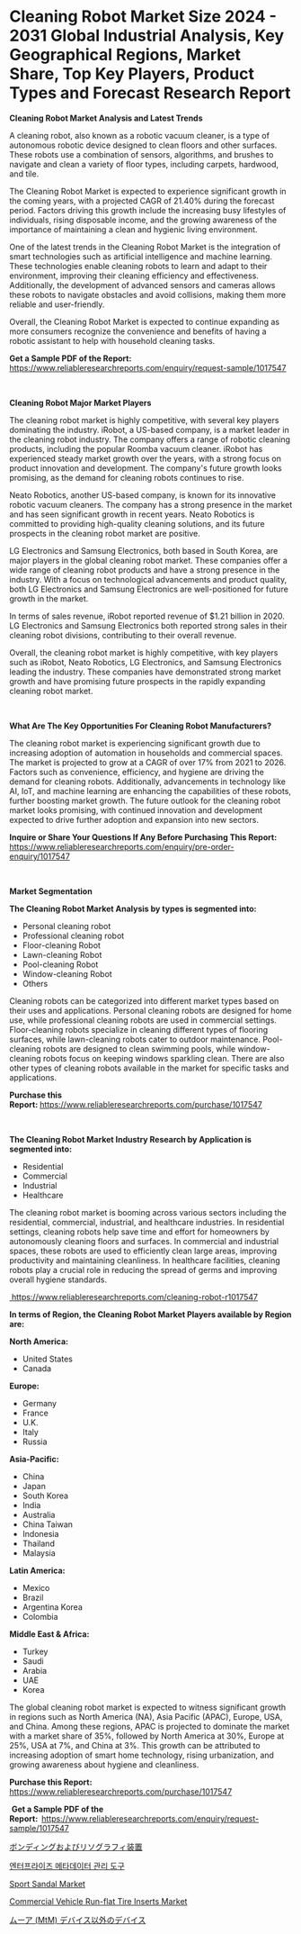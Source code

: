 <p><h1>Cleaning Robot Market Size 2024 - 2031 Global Industrial Analysis, Key Geographical Regions, Market Share, Top Key Players, Product Types and Forecast Research Report</h1></p><p><strong>Cleaning Robot Market Analysis and Latest Trends</strong></p>
<p><p>A cleaning robot, also known as a robotic vacuum cleaner, is a type of autonomous robotic device designed to clean floors and other surfaces. These robots use a combination of sensors, algorithms, and brushes to navigate and clean a variety of floor types, including carpets, hardwood, and tile.</p><p>The Cleaning Robot Market is expected to experience significant growth in the coming years, with a projected CAGR of 21.40% during the forecast period. Factors driving this growth include the increasing busy lifestyles of individuals, rising disposable income, and the growing awareness of the importance of maintaining a clean and hygienic living environment.</p><p>One of the latest trends in the Cleaning Robot Market is the integration of smart technologies such as artificial intelligence and machine learning. These technologies enable cleaning robots to learn and adapt to their environment, improving their cleaning efficiency and effectiveness. Additionally, the development of advanced sensors and cameras allows these robots to navigate obstacles and avoid collisions, making them more reliable and user-friendly.</p><p>Overall, the Cleaning Robot Market is expected to continue expanding as more consumers recognize the convenience and benefits of having a robotic assistant to help with household cleaning tasks.</p></p>
<p><strong>Get a Sample PDF of the Report:&nbsp;</strong> <a href="https://www.reliableresearchreports.com/enquiry/request-sample/1017547">https://www.reliableresearchreports.com/enquiry/request-sample/1017547</a></p>
<p>&nbsp;</p>
<p><strong>Cleaning Robot Major Market Players</strong></p>
<p><p>The cleaning robot market is highly competitive, with several key players dominating the industry. iRobot, a US-based company, is a market leader in the cleaning robot industry. The company offers a range of robotic cleaning products, including the popular Roomba vacuum cleaner. iRobot has experienced steady market growth over the years, with a strong focus on product innovation and development. The company's future growth looks promising, as the demand for cleaning robots continues to rise.</p><p>Neato Robotics, another US-based company, is known for its innovative robotic vacuum cleaners. The company has a strong presence in the market and has seen significant growth in recent years. Neato Robotics is committed to providing high-quality cleaning solutions, and its future prospects in the cleaning robot market are positive.</p><p>LG Electronics and Samsung Electronics, both based in South Korea, are major players in the global cleaning robot market. These companies offer a wide range of cleaning robot products and have a strong presence in the industry. With a focus on technological advancements and product quality, both LG Electronics and Samsung Electronics are well-positioned for future growth in the market.</p><p>In terms of sales revenue, iRobot reported revenue of $1.21 billion in 2020. LG Electronics and Samsung Electronics both reported strong sales in their cleaning robot divisions, contributing to their overall revenue.</p><p>Overall, the cleaning robot market is highly competitive, with key players such as iRobot, Neato Robotics, LG Electronics, and Samsung Electronics leading the industry. These companies have demonstrated strong market growth and have promising future prospects in the rapidly expanding cleaning robot market.</p></p>
<p>&nbsp;</p>
<p><strong>What Are The Key Opportunities For Cleaning Robot Manufacturers?</strong></p>
<p><p>The cleaning robot market is experiencing significant growth due to increasing adoption of automation in households and commercial spaces. The market is projected to grow at a CAGR of over 17% from 2021 to 2026. Factors such as convenience, efficiency, and hygiene are driving the demand for cleaning robots. Additionally, advancements in technology like AI, IoT, and machine learning are enhancing the capabilities of these robots, further boosting market growth. The future outlook for the cleaning robot market looks promising, with continued innovation and development expected to drive further adoption and expansion into new sectors.</p></p>
<p><strong>Inquire or Share Your Questions If Any Before Purchasing This Report:</strong> <a href="https://www.reliableresearchreports.com/enquiry/pre-order-enquiry/1017547">https://www.reliableresearchreports.com/enquiry/pre-order-enquiry/1017547</a></p>
<p>&nbsp;</p>
<p><strong>Market Segmentation</strong></p>
<p><strong>The Cleaning Robot Market Analysis by types is segmented into:</strong></p>
<p><ul><li>Personal cleaning robot</li><li>Professional cleaning robot</li><li>Floor-cleaning Robot</li><li>Lawn-cleaning Robot</li><li>Pool-cleaning Robot</li><li>Window-cleaning Robot</li><li>Others</li></ul></p>
<p><p>Cleaning robots can be categorized into different market types based on their uses and applications. Personal cleaning robots are designed for home use, while professional cleaning robots are used in commercial settings. Floor-cleaning robots specialize in cleaning different types of flooring surfaces, while lawn-cleaning robots cater to outdoor maintenance. Pool-cleaning robots are designed to clean swimming pools, while window-cleaning robots focus on keeping windows sparkling clean. There are also other types of cleaning robots available in the market for specific tasks and applications.</p></p>
<p><strong>Purchase this Report:&nbsp;</strong><a href="https://www.reliableresearchreports.com/purchase/1017547">https://www.reliableresearchreports.com/purchase/1017547</a></p>
<p>&nbsp;</p>
<p><strong>The Cleaning Robot Market Industry Research by Application is segmented into:</strong></p>
<p><ul><li>Residential</li><li>Commercial</li><li>Industrial</li><li>Healthcare</li></ul></p>
<p><p>The cleaning robot market is booming across various sectors including the residential, commercial, industrial, and healthcare industries. In residential settings, cleaning robots help save time and effort for homeowners by autonomously cleaning floors and surfaces. In commercial and industrial spaces, these robots are used to efficiently clean large areas, improving productivity and maintaining cleanliness. In healthcare facilities, cleaning robots play a crucial role in reducing the spread of germs and improving overall hygiene standards.</p></p>
<p><a href="https://www.reliableresearchreports.com/cleaning-robot-r1017547">&nbsp;https://www.reliableresearchreports.com/cleaning-robot-r1017547</a></p>
<p><strong>In terms of Region, the Cleaning Robot Market Players available by Region are:</strong></p>
<p>
    <p> <strong> North America: </strong>
        <ul>
            <li>United States</li>
            <li>Canada</li>
        </ul>
        </p> 
    <p> <strong> Europe: </strong>
        <ul>
            <li>Germany</li>
            <li>France</li>
            <li>U.K.</li>
            <li>Italy</li>
            <li>Russia</li>
        </ul>
        </p> 
    <p> <strong> Asia-Pacific: </strong>
        <ul>
            <li>China</li>
            <li>Japan</li>
            <li>South Korea</li>
            <li>India</li>
            <li>Australia</li>
            <li>China Taiwan</li>
            <li>Indonesia</li>
            <li>Thailand</li>
            <li>Malaysia</li>
        </ul>
        </p> 
    <p> <strong> Latin America: </strong>
        <ul>
            <li>Mexico</li>
            <li>Brazil</li>
            <li>Argentina Korea</li>
            <li>Colombia</li>
        </ul>
        </p> 
    <p> <strong> Middle East & Africa: </strong>
        <ul>
            <li>Turkey</li>
            <li>Saudi</li>
            <li>Arabia</li>
            <li>UAE</li>
            <li>Korea</li>
        </ul>
    </p>
    </p>
<p><p>The global cleaning robot market is expected to witness significant growth in regions such as North America (NA), Asia Pacific (APAC), Europe, USA, and China. Among these regions, APAC is projected to dominate the market with a market share of 35%, followed by North America at 30%, Europe at 25%, USA at 7%, and China at 3%. This growth can be attributed to increasing adoption of smart home technology, rising urbanization, and growing awareness about hygiene and cleanliness.</p></p>
<p><strong>Purchase this Report: </strong><a href="https://www.reliableresearchreports.com/purchase/1017547">https://www.reliableresearchreports.com/purchase/1017547</a></p>
<p>&nbsp;<strong>Get a Sample PDF of the Report:&nbsp;&nbsp;</strong><a href="https://www.reliableresearchreports.com/enquiry/request-sample/1017547">https://www.reliableresearchreports.com/enquiry/request-sample/1017547</a></p>
<p><strong></strong></p>
<p><p><a href="https://github.com/hilmi-2a/Market-Research-Report-List-1/blob/main/970731487425.md">ボンディングおよびリソグラフィ装置</a></p><p><a href="https://github.com/ROBERTS65DAVID/Market-Research-Report-List-1/blob/main/304724580435.md">엔터프라이즈 메타데이터 관리 도구</a></p><p><a href="https://issuu.com/reportprime-2/docs/sport-sandal-market-size-2030.pptx">Sport Sandal Market</a></p><p><a href="https://github.com/LaceyZemlak1/Market-Research-Report-List-1/blob/main/commercial-vehicle-run-flat-tire-inserts-market.md">Commercial Vehicle Run-flat Tire Inserts Market</a></p><p><a href="https://github.com/Sophiaard2003/Market-Research-Report-List-1/blob/main/251235287426.md">ムーア (MtM) デバイス以外のデバイス</a></p></p>